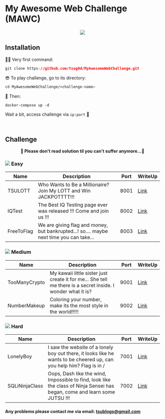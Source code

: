 # My Awesome Web Challenge (MAWC)

<p align="center">
  <img src="https://i.imgur.com/HT1TQFO.gif">
</p>


## Installation

🕵🏾 Very first command: 
```css
git clone https://github.com/tsug0d/MyAwesomeWebChallenge.git
```

😎 To play challenge, go to its directory:
```css
cd MyAwesomeWebChallenge/<challenge-name>
```

🤘 Then:
```css
docker-compose up -d
```

Wait a bit, access challenge via `ip:port` 🏁 


<br>

## Challenge


**<p align="center">🎉 Please don't read solution til you can't suffer anymore...🎉</p>**


### <img src="https://i.imgur.com/p5WFB8A.png"> Easy
| Name       | Description                                                                                       | Port | WriteUp |
|------------|---------------------------------------------------------------------------------------------------|------|---------|
| TSULOTT    | Who Wants to Be a Millionaire? Join My LOTT and Win JACKPOTTTT!!!                                 | 8001 | [Link](https://tsug0d.com/writeup/tsulott.txt)    |
| IQTest     | The Best IQ Testing page ever was released !!! Come and join us !!!                               | 8002 | [Link](https://tsug0d.com/writeup/iqtest.txt)    |
| FreeToFlag | We are giving flag and money, but bankrupted...! so.... maybe next time you can take...           | 8003 | [Link](https://tsug0d.com/writeup/freetoflag.txt)    |




### <img src="https://i.imgur.com/jiFKi3q.png"> Medium
| Name          | Description                                                                                                 | Port | WriteUp |
|---------------|-------------------------------------------------------------------------------------------------------------|------|---------|
| TooManyCrypto | My kawaii little sister just create it for me... She tell me there is a secret inside. I wonder what it is? | 9001 | [Link](https://tsug0d.com/writeup/toomanycrypto.txt)    |
| NumberMakeup  | Coloring your number, make its the most style in the world!!!!!                                             | 9002 | [Link](https://tsug0d.com/writeup/numbermakeup.txt)    |




### <img src="https://i.imgur.com/XEuOoul.png"> Hard
| Name           | Description                                                                                                                | Port | WriteUp |
|----------------|----------------------------------------------------------------------------------------------------------------------------|------|---------|
| LonelyBoy      | I saw the website of a lonely boy out there, it looks like he wants to be cheered up, can you help him? Flag is in /       | 7001 | [Link](http://tsug0d.com/writeup/lonelyboy.txt)    |
| SQLiNinjaClass | Oops, Dash like the wind, Impossible to find, look like the class of Ninja Sensei has began, come and learn some JUTSU !!! | 7002 | [Link](http://tsug0d.com/writeup/sqlininjaclass.txt)    |

#### Any problems please contact me via email: <tsublogs@gmail.com>
